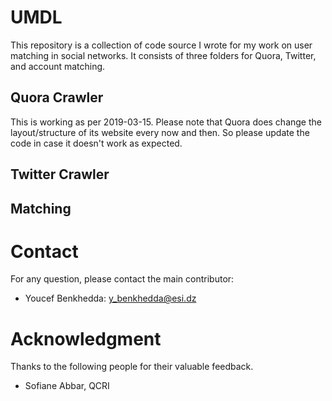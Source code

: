 # UMDL
This repository is a collection of code source I wrote for my work on user matching in social networks. It consists of three folders for Quora, Twitter, and account matching.

## Quora Crawler
This is working as per 2019-03-15. 
Please note that Quora does change the layout/structure of its website every now and then. So please update the code in case it doesn't work as expected.
## Twitter Crawler

## Matching
# Contact
For any question, please contact the main contributor:
* Youcef Benkhedda: y_benkhedda@esi.dz

# Acknowledgment
Thanks to the following people for their valuable feedback.
- Sofiane Abbar, QCRI
